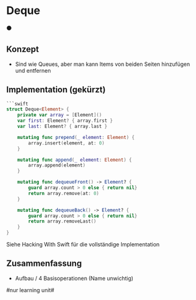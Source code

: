 # Deque
⚫️

## Konzept
- Sind wie Queues, aber man kann Items von beiden Seiten hinzufügen und entfernen


## Implementation (gekürzt)

````swift
```swift
struct Deque<Element> {
    private var array = [Element]()
    var first: Element? { array.first }
    var last: Element? { array.last }

    mutating func prepend(_ element: Element) {
        array.insert(element, at: 0)
    }

    mutating func append(_ element: Element) {
        array.append(element)
    }

    mutating func dequeueFront() -> Element? {
        guard array.count > 0 else { return nil}
        return array.remove(at: 0)
    }

    mutating func dequeueBack() -> Element? {
        guard array.count > 0 else { return nil}
        return array.removeLast()
    }
}
````

Siehe Hacking With Swift für die vollständige Implementation 


## Zusammenfassung
- Aufbau / 4 Basisoperationen (Name unwichtig)


#nur learning unit#